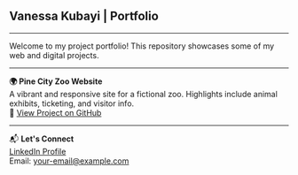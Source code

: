## **Vanessa Kubayi | Portfolio**
---
Welcome to my project portfolio! This repository showcases some of my web and digital projects.

---

**🌍 Pine City Zoo Website**  
A vibrant and responsive site for a fictional zoo. Highlights include animal exhibits, ticketing, and visitor info.  
🔗 [View Project on GitHub](https://github.com/VanessaKubayi/Pine-City-Zoo)

---

📬 **Let's Connect**  
[LinkedIn Profile](https://www.linkedin.com/in/vanessa-risuna-kubayi-2b3b73190/)  
Email: your-email@example.com
